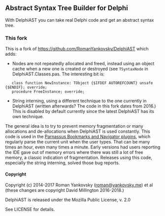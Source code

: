 ## Abstract Syntax Tree Builder for Delphi
With DelphiAST you can take real Delphi code and get an abstract syntax tree.

### This fork 

This is a fork of https://github.com/RomanYankovsky/DelphiAST which adds:

* Nodes are not repeatedly allocated and freed, instead using an object cache when a new one is created or destroyed (see `TSyntaxNode` in DelphiAST.Classes.pas. The interesting bit is:

```delphi
   class function NewInstance: TObject {$IFDEF AUTOREFCOUNT} unsafe {$ENDIF}; override;
   procedure FreeInstance; override;
```

* String interning, using a different technique to the one currently in DelphiAST (written afterwards? The code in this fork dates from 2016.) This is disabled by default currently since the latest DelphiAST has its own technique.

The general idea is to try to prevent memory fragmentation or many allocations and de-allocations when DelphiAST is used constantly. This code is used in the [Parnassus Bookmarks and Navigator plugins](https://parnassus.co/delphi-tools/), which regularly parse the current unit when the user types. That can be many times an hour, even many times a minute. Early versions had users reporting the IDE gave out of memory errors where there was still a lot of free memory, a classic indication of fragmentation. Releases using this code, especially the string interning, solved those bug reports.

#### Copyright
Copyright (c) 2014-2017 Roman Yankovsky (roman@yankovsky.me) et al (these changes are copyright David Millington 2016-2018.)

DelphiAST is released under the Mozilla Public License, v. 2.0

See LICENSE for details.
